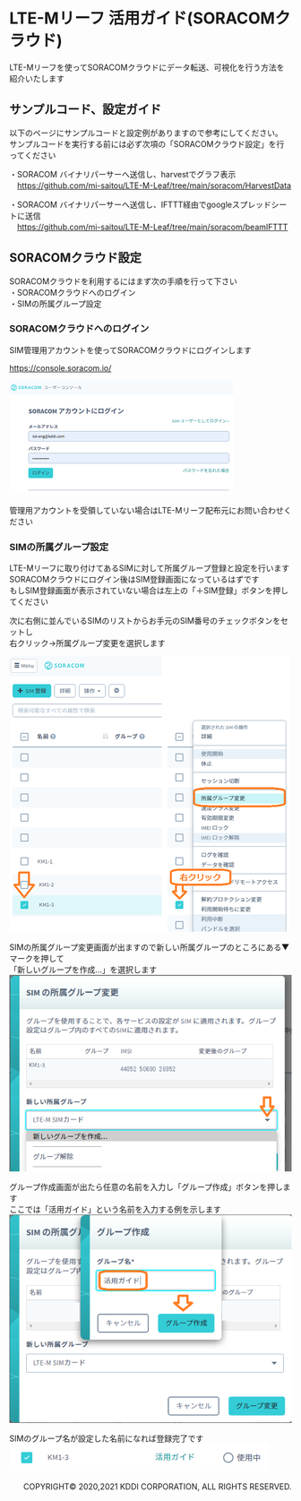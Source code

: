 # LTE-Mリーフ 活用ガイド(SORACOMクラウド)

LTE-Mリーフを使ってSORACOMクラウドにデータ転送、可視化を行う方法を紹介いたします  

## サンプルコード、設定ガイド
以下のページにサンプルコードと設定例がありますので参考にしてください。  
サンプルコードを実行する前には必ず次項の「SORACOMクラウド設定」を行ってください

・SORACOM バイナリパーサーへ送信し、harvestでグラフ表示  
　https://github.com/mi-saitou/LTE-M-Leaf/tree/main/soracom/HarvestData  


・SORACOM バイナリパーサーへ送信し、IFTTT経由でgoogleスプレッドシートに送信  
　https://github.com/mi-saitou/LTE-M-Leaf/tree/main/soracom/beamIFTTT  

## SORACOMクラウド設定

SORACOMクラウドを利用するにはまず次の手順を行って下さい  
・SORACOMクラウドへのログイン  
・SIMの所属グループ設定

### SORACOMクラウドへのログイン
SIM管理用アカウントを使ってSORACOMクラウドにログインします  

https://console.soracom.io/

![soracom_login](images/soracom_login.png "soracom_login")

管理用アカウントを受領していない場合はLTE-Mリーフ配布元にお問い合わせください

### SIMの所属グループ設定
LTE-Mリーフに取り付けてあるSIMに対して所属グループ登録と設定を行います  
SORACOMクラウドにログイン後はSIM登録画面になっているはずです  
もしSIM登録画面が表示されていない場合は左上の「＋SIM登録」ボタンを押してください  

次に右側に並んでいるSIMのリストからお手元のSIM番号のチェックボタンをセットし  
右クリック→所属グループ変更を選択します  

![soracom1](images/soracom1.png "soracom1")

SIMの所属グループ変更画面が出ますので新しい所属グループのところにある▼マークを押して  
「新しいグループを作成...」を選択します  
![soracom2](images/soracom2.png "soracom2")

グループ作成画面が出たら任意の名前を入力し「グループ作成」ボタンを押します  
ここでは「活用ガイド」という名前を入力する例を示します  
![soracom3](images/soracom3.png "soracom3")

SIMのグループ名が設定した名前になれば登録完了です  
![soracom4](images/soracom4.png "soracom4")

<div style="text-align: right;">
COPYRIGHT© 2020,2021 KDDI CORPORATION, ALL RIGHTS RESERVED.
</div>
